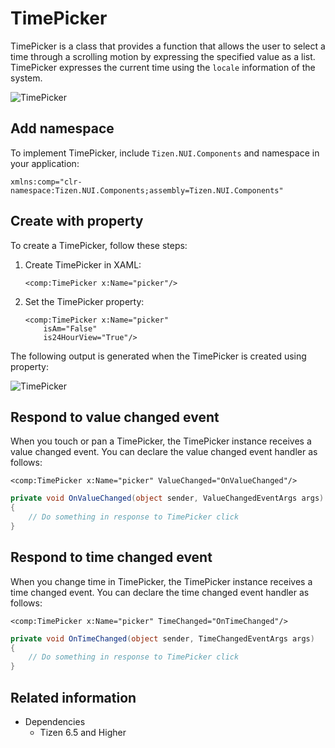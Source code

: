 # TimePicker

TimePicker is a class that provides a function that allows the user to select a time through a scrolling motion by expressing the specified value as a list. TimePicker expresses the current time using the `locale` information of the system.

![TimePicker](../media/TimePicker.png)

## Add namespace
To implement TimePicker, include `Tizen.NUI.Components` and namespace in your application:

```xaml
xmlns:comp="clr-namespace:Tizen.NUI.Components;assembly=Tizen.NUI.Components"
```

## Create with property

To create a TimePicker, follow these steps:

1. Create TimePicker in XAML:

    ```xaml
    <comp:TimePicker x:Name="picker"/>
    ```

2. Set the TimePicker property:

    ```xaml
    <comp:TimePicker x:Name="picker"
        isAm="False"
        is24HourView="True"/>
    ```
The following output is generated when the TimePicker is created using property:

![TimePicker](../media/TimePicker1.png)

## Respond to value changed event

When you touch or pan a TimePicker, the TimePicker instance receives a value changed event.
You can declare the value changed event handler as follows:

```xaml
<comp:TimePicker x:Name="picker" ValueChanged="OnValueChanged"/>
```

```csharp
private void OnValueChanged(object sender, ValueChangedEventArgs args)
{
    // Do something in response to TimePicker click
}
```

## Respond to time changed event

When you change time in TimePicker, the TimePicker instance receives a time changed event.
You can declare the time changed event handler as follows:

```xaml
<comp:TimePicker x:Name="picker" TimeChanged="OnTimeChanged"/>
```

```csharp
private void OnTimeChanged(object sender, TimeChangedEventArgs args)
{
    // Do something in response to TimePicker click
}
```

## Related information

- Dependencies
  -   Tizen 6.5 and Higher 



